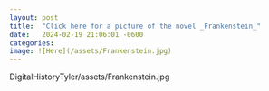 ```yaml
---
layout: post
title:  "Click here for a picture of the novel _Frankenstein_"
date:   2024-02-19 21:06:01 -0600
categories: 
image: ![Here](/assets/Frankenstein.jpg)
---
```

DigitalHistoryTyler/assets/Frankenstein.jpg  
